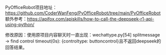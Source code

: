PyOfficeRobot项目地址：https://github.com/CoderWanFeng/PyOfficeRobot/tree/main/PyOfficeRobot
额外参考：https://apifox.com/apiskills/how-to-call-the-deepseek-r1-api-using-python/

修改原因：使用原项目内容聊天时一直出现：wechattype.py[54] splitmessage -> find control timeout(0s): {controltype: buttoncontrol}且不返回deepseek的回答结果。
